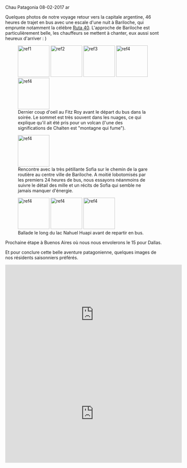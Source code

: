 Chau Patagonia
08-02-2017
ar

Quelques photos de notre voyage retour vers la capitale argentine, 46 heures de trajet en bus avec une escale d'une nuit à Bariloche, qui emprunte notamment la célébre [Ruta 40](https://fr.wikipedia.org/wiki/Route_nationale_40_(Argentine)). L'approche de Bariloche est particulièrement belle, les chauffeurs se mettent à chanter, eux aussi sont heureux d'arriver : )


<figure>
  <img src='{{ imgThumb "1.jpg"}}' data-image-opened='{{img "1.jpg" }}' class="image" alt="ref1" style="width:100px"/>
  <img src='{{ imgThumb "2.jpg"}}' data-image-opened='{{img "2.jpg" }}' class="image" alt="ref2" style="height:100px"/>
  <img src='{{ imgThumb "3.jpg"}}' data-image-opened='{{img "3.jpg" }}' class="image" alt="ref3" style="width:100px"/>
  <img src='{{ imgThumb "4.jpg"}}' data-image-opened='{{img "4.jpg" }}' class="image" alt="ref4" style="width:100px"/>
   <img src='{{ imgThumb "5.jpg"}}' data-image-opened='{{img "5.jpg" }}' class="image" alt="ref4" style="width:100px"/>
   <figcaption>Dernier coup d'oeil au Fitz Roy avant le départ du bus dans la soirée. Le sommet est très souvent dans les nuages, ce qui explique qu'il ait été pris pour un volcan (l'une des significations de Chalten est "montagne qui fume").</figcaption>
</figure>

<figure>
   <img src='{{ imgThumb "6.jpg"}}' data-image-opened='{{img "6.jpg" }}' class="image" alt="ref4" style="width:100px"/>
      <figcaption>Rencontre avec la très pétillante Sofia sur le chemin de la gare routière au centre ville de Bariloche. A moitié lobotomisés par les premiers 24 heures de bus, nous essayons néanmoins de suivre le détail des mille et un récits de Sofia qui semble ne jamais manquer d'énergie. </figcaption>
</figure>

<figure>
   <img src='{{ imgThumb "7.jpg"}}' data-image-opened='{{img "7.jpg" }}' class="image" alt="ref4" style="width:100px"/>
   <img src='{{ imgThumb "8.jpg"}}' data-image-opened='{{img "8.jpg" }}' class="image" alt="ref4" style="width:100px"/>
   <img src='{{ imgThumb "9.jpg"}}' data-image-opened='{{img "9.jpg" }}' class="image" alt="ref4" style="width:100px"/>
   <figcaption>Ballade le long du lac Nahuel Huapi avant de repartir en bus.</figcaption>
</figure>


Prochaine étape à Buenos Aires où nous nous envolerons le 15 pour Dallas.

Et pour conclure cette belle aventure patagonienne, quelques images de nos résidents saisonniers préférés.


<div style="text-align:center">
  <iframe width="560" height="315" src="https://www.youtube.com/embed/tT_QaIK_CfE" frameborder="0" allowfullscreen></iframe>
</div>

<div style="text-align:center">
  <iframe width="560" height="315" src="https://www.youtube.com/embed/awcmGho5RlI" frameborder="0" allowfullscreen></iframe>
</div>

